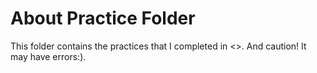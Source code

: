 # About Practice Folder

This folder contains the practices that I completed in <<Engineering a Compiler>>. And caution! It may have errors:\).

